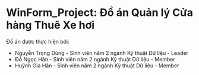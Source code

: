 # WinForm_Project: Đồ án Quản lý Cửa hàng Thuê Xe hơi

Đồ án được thực hiện bởi:
- Nguyễn Trọng Dũng - Sinh viên năm 2 ngành Kỹ thuật Dữ liệu - Leader
- Đỗ Ngọc Hân - Sinh viên năm 2 ngành Kỹ thuật Dữ liệu - Member
- Huỳnh Gia Hân - Sinh viên năm 2 ngành Kỹ thuật Dữ liệu - Member
